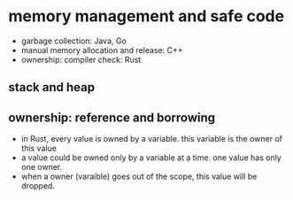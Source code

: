 # memory management and safe code

* garbage collection: Java, Go
* manual memory allocation and release: C++
* ownership: compiler check: Rust

## stack and heap

## ownership: reference and borrowing

* in Rust, every value is owned by a variable. this variable is the owner of this value
* a value could be owned only by a variable at a time. one value has only one owner.
* when a owner (varaible) goes out of the scope, this value will be dropped.

